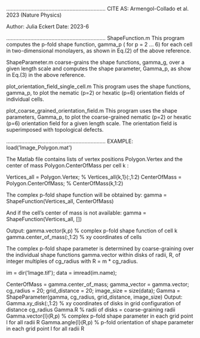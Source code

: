 …………………………………………………………
CITE AS:
Armengol-Collado et al. 2023 (Nature Physics)

Author: Julia Eckert
Date: 2023-6 

…………………………………………………………
ShapeFunction.m 
This program computes the p-fold shape function, gamma_p ( for p = 2 ... 6) for each cell in two-dimensional monolayers, as shown in Eq.(2) of the above reference.

ShapeParameter.m coarse-grains the shape functions, gamma_g, over a given length scale and computes the shape parameter, Gamma_p, as show in Eq.(3) in the above reference.

plot_orientation_field_single_cell.m
This program uses the shape functions, gamma_p, to plot the nematic (p=2) or hexatic (p=6) orientation fields of individual cells.

plot_coarse_grained_orientation_field.m
This program uses the shape parameters, Gamma_p, to plot the coarse-grained nematic (p=2) or hexatic (p=6) orientation field for a given length scale. The orientation field is superimposed with topological defects. 

…………………………………………………………
EXAMPLE:
load(’Image_Polygon.mat')  

The Matlab file contains lists of vertex positions Polygon.Vertex and the center of mass Polygon.CenterOfMass per cell k :

Vertices_all = Polygon.Vertex; 			  % Vertices_all{k,1}(:,1:2) 
CenterOfMass = Polygon.CenterOfMass; 	% CenterOfMass(k,1:2)

The complex p-fold shape function will be obtained by:
gamma = ShapeFunction(Vertices_all, CenterOfMass)

And if the cell’s center of mass is not available:
gamma = ShapeFunction(Vertices_all, [])

Output:
gamma.vector(k,p)           				% complex p-fold shape function of cell k   
gamma.center_of_mass(:,1:2)			    % xy coordinates of cells


The complex p-fold shape parameter is determined by coarse-graining over the individual shape functions gamma.vector within disks of radii, R, of integer multiples of cg_radius with R = m * cg_radius.

im = dir(‘Image.tif');
data = imread(im.name);

CenterOfMass = gamma.center_of_mass;
gamma_vector = gamma.vector;
cg_radius = 20; 
grid_distance = 20;
image_size = size(data);
Gamma = ShapeParameter(gamma, cg_radius, grid_distance, image_size)
Output:
Gamma.xy_disk(:,1:2) 		  % xy coordinates of disks in grid configuration of distance cg_radius
Gamma.R              			% radii of disks = coarse-graining radii
Gamma.vector{l}(R,p) 		  % complex p-fold shape parameter in each grid point l for all radii R
Gamma.angle{l}(R,p)  		  % p-fold orientation of shape parameter in each grid point l for all radii R
